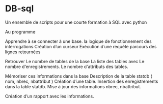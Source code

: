 # DB-sql


Un ensemble de scripts pour une courte formation à SQL avec python


Au programme

Apprendre
  à se connecter à une base.
  la logique de fonctionnement des interrogations
    Création d’un curseur
    Exécution d’une requête
    parcours des lignes retournées

Retrouver
  Le nombre de tables de la base
  La liste des tables avec
    Le nombre d'enregistrements.
    Le nombre d'attributs des tables.

Mémoriser ces informations dans la base
  Description de la table statdb ( nom, nbrec, nbattribut )
  Création d’une table.
  Insertion des enregistrements dans la table statdb.
  Mise à jour des informations nbrec, nbattribut.

Création d’un rapport avec les informations.
